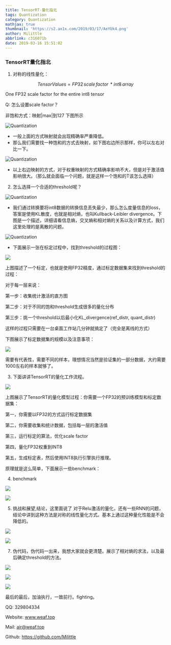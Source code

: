 ```yaml
---
title: TensorRT-量化指北
tags: Quantization
category: Quantization
mathjax: true
thumbnail: 'https://s2.ax1x.com/2019/03/17/AeYUk4.png'
author: Milittle
abbrlink: c316071b
date: 2019-03-16 15:51:02
---
```


### TensorRT量化指北

1. 对称的线性量化：

$$
TensorValues = FP32\,scale\,factor\,*int8\,array
$$

One FP32 scale factor for the entire int8 tensor

Q: 怎么设置scale factor？

非饱和方式：映射|max|到127 下图所示

![Quantization](https://s2.ax1x.com/2019/03/17/AeJsoQ.jpg)

- 一般上面的方式映射就会出现精确率严重降低。
- 那么我们需要找一种饱和的方式去映射，如下图右边所示那样，你可以左右对比一下。

![Quantization](https://s2.ax1x.com/2019/03/17/AeJ2zq.jpg)

- 以上右边映射的方式，对于权重映射的方式精确率影响不大，但是对于激活值影响很大。（那么就会面临一个问题，就是这样一个饱和的T该怎么选择）

2. 怎么选择一个合适的threshold呢？

![Quantization](https://s2.ax1x.com/2019/03/17/AeJgWn.md.jpg)

- 我们通过转换要将int8数据的转换信息丢失最少，那么怎么度量信息的loss，答案是使用KL散度，也就是相对熵，也叫Kullback-Leibler divergence。下图是一个描述，详细请看信息熵，交叉熵和相对熵的关系以及计算方式，我们这里处理的是离散的问题。

![Quantization](https://s2.ax1x.com/2019/03/17/AeJcJs.md.jpg)

- 下面展示一张在标定过程中，找到threshold的过程图：

![](https://s2.ax1x.com/2019/03/17/AeJ6ij.md.jpg)

上图描述了一个标定，也就是使用FP32精度，通过标定数据集来找到threshold的过程：

对于每一层来说：

第一步：收集统计激活的直方图

第二步：对于不同的饱和threshold生成很多的量化分布

第三步：挑一个threshold以后最小化KL_divergence(ref_distr, quant_distr)

这样的过程只需要在一台桌面工作站几分钟就搞定了（完全是离线的方式）

下图展示了标定数据集的规模以及注意事项：

![](https://s2.ax1x.com/2019/03/17/AeJfyV.md.jpg)

需要有代表性，需要不同的样本，理想情况当然是验证集的一部分数据，大约需要1000左右的样本就够了。

3. 下面讲讲TensorRT的量化工作流程。

![](https://s2.ax1x.com/2019/03/17/AeJWQ0.md.jpg)

上图展示了TensorRT的量化模型过程：你需要一个FP32的预训练模型和标定数据集：

第一，你需要以FP32的方式运行标定数据集

第二，你需要收集和统计数据，包括每一层的激活值

第三，运行标定的算法，优化scale factor

第四，量化FP32权重到INT8

第五，生成标定表，然后使用INT8执行引擎执行推理。

原理就是这么简单，下面展示一些benchmark：

4. benchmark

![](https://s2.ax1x.com/2019/03/17/AeJhLT.md.jpg)

![](https://s2.ax1x.com/2019/03/17/AeJoo4.md.jpg)

5. 挑战和展望,结论，这里面说了 对于Relu激活的量化，还有一些RNN的问题，结论中讲到这种方法是对称的线性量化方式。基本上通过这种量化性能是不会降低的。

![](https://s2.ax1x.com/2019/03/17/AeJ5eU.md.jpg)

![](https://s2.ax1x.com/2019/03/17/AeJIwF.md.jpg)

7. 伪代码，伪代码一出来，我想大家就会更清楚。展示了相对熵的求法，以及最后确定threshold的方法。

![](https://s2.ax1x.com/2019/03/17/AeJHY9.md.jpg)

![](https://s2.ax1x.com/2019/03/17/AeJbWR.md.jpg)

![](https://s2.ax1x.com/2019/03/17/AeJXy6.md.jpg)

最后的最后，加油执行，一致前行。fighting。

QQ: 329804334

Website:  www.weaf.top

Mail: air@weaf.top

Github: https://github.com/Milittle